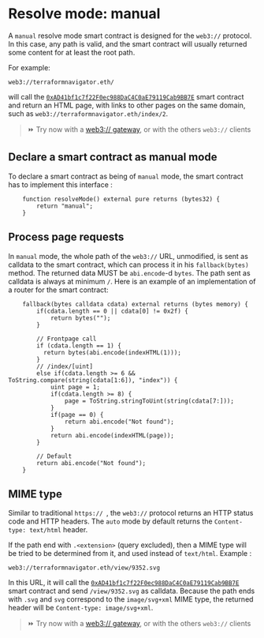 # Resolve mode: manual

A ``manual`` resolve mode smart contract is designed for the ``web3://`` protocol. In this case, any path is valid, and the smart contract will usually returned some content for at least the root path.

For example:

```
web3://terraformnavigator.eth/
```

will call the [``0xAD41bf1c7f22F0ec988DaC4C0aE79119Cab9BB7E``](https://etherscan.io/address/0xAD41bf1c7f22F0ec988DaC4C0aE79119Cab9BB7E) smart contract and return an HTML page, with links to other pages on the same domain, such as ``web3://terraformnavigator.eth/index/2``.

> ⏩ Try now with a [web3:// gateway](https://terraformnavigator.w3eth.io/), or with the others ``web3://`` clients


## Declare a smart contract as manual mode

To declare a smart contract as being of ``manual`` mode, the smart contract has to implement this interface : 

```
    function resolveMode() external pure returns (bytes32) {
        return "manual";
    }
```

## Process page requests

In ``manual`` mode, the whole path of the ``web3://`` URL, unmodified, is sent as calldata to the smart contract, which can process it in his ``fallback(bytes)`` method. The returned data MUST be ``abi.encode``-d ``bytes``. The path sent as calldata is always at minimum ``/``. Here is an example of an implementation of a router for the smart contract: 

```
    fallback(bytes calldata cdata) external returns (bytes memory) {
        if(cdata.length == 0 || cdata[0] != 0x2f) {
            return bytes("");
        }

        // Frontpage call
        if (cdata.length == 1) {
          return bytes(abi.encode(indexHTML(1)));
        }
        // /index/[uint]
        else if(cdata.length >= 6 && ToString.compare(string(cdata[1:6]), "index")) {
            uint page = 1;
            if(cdata.length >= 8) {
                page = ToString.stringToUint(string(cdata[7:]));
            }
            if(page == 0) {
                return abi.encode("Not found");
            }
            return abi.encode(indexHTML(page));
        }

        // Default
        return abi.encode("Not found");
    }
```


## MIME type

Similar to traditional ``https:// ``, the ``web3://`` protocol returns an HTTP status code and HTTP headers. The ``auto`` mode by default returns the ``Content-type: text/html`` header.

If the path end with ``.<extension>`` (query excluded), then a MIME type will be tried to be determined from it, and used instead of ``text/html``. Example : 

```
web3://terraformnavigator.eth/view/9352.svg
```

In this URL, it will call the [``0xAD41bf1c7f22F0ec988DaC4C0aE79119Cab9BB7E``](https://etherscan.io/address/0xAD41bf1c7f22F0ec988DaC4C0aE79119Cab9BB7E) smart contract and send ``/view/9352.svg`` as calldata. Because the path ends with ``.svg`` and ``svg`` correspond to the ``image/svg+xml`` MIME type, the returned header will be ``Content-type: image/svg+xml``.

> ⏩ Try now with a [web3:// gateway](https://terraformnavigator.w3eth.io/view/9352.svg), or with the others ``web3://`` clients